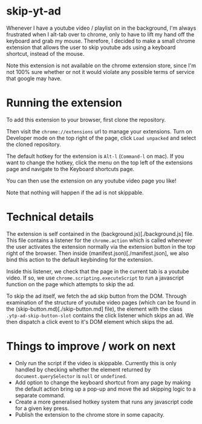 # skip-yt-ad

Whenever I have a youtube video / playlist on in the background, I'm always
frustrated when I alt-tab over to chrome, only to have to lift my hand off
the keyboard and grab my mouse.
Therefore, I decided to make a small chrome extension that allows the user
to skip youtube ads using a keyboard shortcut, instead of the mouse.

Note this extension is not available on the chrome extension store, since
I'm not 100% sure whether or not it would violate any possible terms of
service that google may have.

# Running the extension

To add this extension to your browser, first clone the repository.

Then visit the `chrome://extensions` url to manage your extensions.
Turn on Developer mode on the top right of the page, click
`Load unpacked` and select the cloned repository.

The default hotkey for the extension is `Alt-l` (`Command-l` on mac).
If you want to change the hotkey, click the menu on the top left of
the extensions page and navigate to the Keyboard shortcuts page.

You can then use the extension on any youtube video page you like!

Note that nothing will happen if the ad is not skippable.

# Technical details

The extension is self contained in the (background.js)[./background.js] file.
This file contains a listener for the `chrome.action` which is called
whenever the user activates the extension normally via the extension
button in the top right of the browser.
Then inside (manifest.json)[./manifest.json], we also bind this action to the
default keybinding for the extension.

Inside this listener, we check that the page in the current tab is a
youtube video.
If so, we use `chrome.scripting.executeScript` to run a javascript
function on the page which attempts to skip the ad.

To skip the ad itself, we fetch the ad skip button from the DOM.
Through examination of the structure of youtube video pages (which
can be found in the (skip-button.md)[./skip-button.md] file), the
element with the class `.ytp-ad-skip-button-slot` contains the click
listener which skips an ad.
We then dispatch a click event to it's DOM element which skips the ad.

# Things to improve / work on next

- Only run the script if the video is skippable.
  Currently this is only handled by checking whether the element
  returned by `document.querySelector` is `null` or `undefined`.
- Add option to change the keyboard shortcut from any page by making the
  default action bring up a pop-up and move the ad skipping logic to a
  separate command.
- Create a more generalised hotkey system that runs any javascript code
  for a given key press.
- Publish the extension to the chrome store in some capacity.
